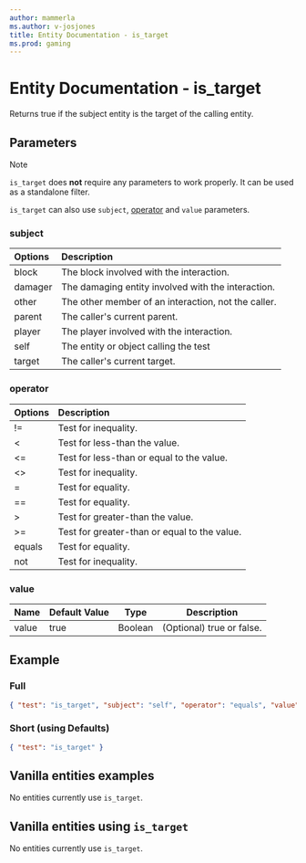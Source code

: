 ```yaml
---
author: mammerla
ms.author: v-josjones
title: Entity Documentation - is_target
ms.prod: gaming
---
```


# Entity Documentation - is_target

Returns true if the subject entity is the target of the calling entity.

## Parameters

> [!Note]
> `is_target` does **not** require any parameters to work properly. It can be used as a standalone filter.
>
> `is_target` can also use `subject`, [operator](../Definitions/NestedTables/operator.md) and `value` parameters.

### subject

| Options| Description |
|:-----------|:-----------|
| block| The block involved with the interaction. |
| damager| The damaging entity involved with the interaction. |
| other| The other member of an interaction, not the caller. |
| parent| The caller's current parent. |
| player| The player involved with the interaction. |
| self| The entity or object calling the test |
| target| The caller's current target. |

### operator

| Options| Description |
|:-----------|:-----------|
| !=| Test for inequality. |
| <| Test for less-than the value. |
| <=| Test for less-than or equal to the value. |
| <>| Test for inequality. |
| =| Test for equality. |
| ==| Test for equality. |
| >| Test for greater-than the value. |
| >=| Test for greater-than or equal to the value. |
| equals| Test for equality. |
| not| Test for inequality. |

### value

|Name |Default Value  |Type  |Description  |
|---------|---------|---------|---------|
|value |true |Boolean |(Optional) true or false. |

## Example

### Full

```json
{ "test": "is_target", "subject": "self", "operator": "equals", "value": true}
```

### Short (using Defaults)

```json
{ "test": "is_target" }
```

## Vanilla entities examples

No entities currently use `is_target`.

## Vanilla entities using `is_target`

No entities currently use `is_target`.

